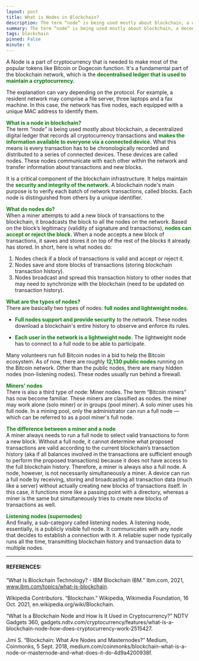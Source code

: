 ```yaml
---
layout: post
title: What is Nodes in Blockchain?
description: The term “node” is being used mostly about blockchain, a decentralized digital ledger that records all cryptocurrency transactions and makes the information available to everyone via a connected device.
summary: The term “node” is being used mostly about blockchain, a decentralized digital ledger that records all cryptocurrency transactions and makes the information available to everyone via a connected device. What this means is every transaction has to be chronologically recorded and distributed to a series of connected devices. These devices are called nodes. These nodes communicate with each other within the network and transfer information about transactions and new blocks. It is a critical component of the blockchain infrastructure. It helps maintain the security and integrity of the network. A blockchain node's main purpose is to verify each batch of network transactions, called blocks. Each node is distinguished from others by a unique identifier. 
tags: blockchain
pinned: False
minute: 6
---
```


A Node is a part of cryptocurrency that is needed to make most of the popular tokens like Bitcoin or Dogecoin function. It's a fundamental part of the blockchain network, which is the <b><span style="color:green">decentralised ledger that is used to maintain a cryptocurrency.</span></b>

The explanation can vary depending on the protocol. For example, a resident network may comprise a file server, three laptops and a fax machine. In this case, the network has five nodes, each equipped with a unique MAC address to identify them.

<b><span style="color:green">What is a node in blockchain?</span></b><br>
The term *“node”* is being used mostly about blockchain, a decentralized digital ledger that records all cryptocurrency transactions and <b><span style="color:green">makes the information available to everyone via a connected device.</span></b> What this means is every transaction has to be chronologically recorded and distributed to a series of connected devices. These devices are called nodes. These nodes communicate with each other within the network and transfer information about transactions and new blocks.

It is a critical component of the blockchain infrastructure. It helps maintain the <b><span style="color:green">security and integrity of the network.</span></b> A blockchain node's main purpose is to verify each batch of network transactions, called blocks. Each node is distinguished from others by a unique identifier.

<b><span style="color:green">What do nodes do?</span></b><br>
When a miner attempts to add a new block of transactions to the blockchain, it broadcasts the block to all the nodes on the network. Based on the block’s legitimacy (validity of signature and transactions), <b><span style="color:green">nodes can accept or reject the block.</span></b> When a node accepts a new block of transactions, it saves and stores it on top of the rest of the blocks it already has stored. In short, here is what nodes do:

1. Nodes check if a block of transactions is valid and accept or reject it.
2. Nodes save and store blocks of transactions (storing blockchain transaction history).
3. Nodes broadcast and spread this transaction history to other nodes that may need to synchronize with the blockchain (need to be updated on transaction history).

<b><span style="color:green">What are the types of nodes?</span></b><br>
There are basically two types of nodes: <b><span style="color:green">full nodes and lightweight nodes.</span></b>

 - <b><span style="color:green">Full nodes support and provide security</span></b> to the network. These nodes download a blockchain's entire history to observe and enforce its rules.

 - <b><span style="color:green">Each user in the network is a lightweight node.</span></b> The lightweight node has to connect to a full node to be able to participate.

Many volunteers run full Bitcoin nodes in a bid to help the Bitcoin ecosystem. As of now, there are roughly <b><span style="color:green">12,130 public nodes</span></b> running on the Bitcoin network. Other than the public nodes, there are many hidden nodes (non-listening nodes). These nodes usually run behind a firewall.

<b><span style="color:green">Miners' nodes</span></b><br>
There is also a third type of node: Miner nodes. The term “Bitcoin miners” has now become familiar. These miners are classified as nodes. the miner may work alone (solo miner) or in groups (pool miner). A solo miner uses his full node. In a mining pool, only the administrator can run a full node — which can be referred to as a pool miner's full node.

<b><span style="color:green">The difference between a miner and a node</span></b><br>
A miner always needs to run a full node to select valid transactions to form a new block. Without a full node, it cannot determine what proposed transactions are valid according to the current blockchain’s transaction history (aka if all balances involved in the transactions are sufficient enough to perform the proposed transactions) because it does not have access to the full blockchain history. Therefore, a miner is always also a full node. A node, however, is not necessarily simultaneously a miner. A device can run a full node by receiving, storing and broadcasting all transaction data (much like a server) without actually creating new blocks of transactions itself. In this case, it functions more like a passing point with a directory, whereas a miner is the same but simultaneously tries to create new blocks of transactions as well.

<b><span style="color:green">Listening nodes (supernodes)</span></b><br>
And finally, a sub-category called listening nodes. A listening node, essentially, is a publicly visible full node. It communicates with any node that decides to establish a connection with it. A reliable super node typically runs all the time, transmitting blockchain history and transaction data to multiple nodes.


---

#### REFERENCES:

“What Is Blockchain Technology? - IBM Blockchain IBM.” Ibm.com, 2021, www.ibm.com/topics/what-is-blockchain.

Wikipedia Contributors. “Blockchain.” Wikipedia, Wikimedia Foundation, 16 Oct. 2021, en.wikipedia.org/wiki/Blockchain.

“What Is a Blockchain Node and How Is It Used in Cryptocurrency?” NDTV Gadgets 360, gadgets.ndtv.com/cryptocurrency/features/what-is-a-blockchain-node-how-does-cryptocurrency-work-2515427.

Jimi S. “Blockchain: What Are Nodes and Masternodes?” Medium, Coinmonks, 5 Sept. 2018, medium.com/coinmonks/blockchain-what-is-a-node-or-masternode-and-what-does-it-do-4d9a4200938f.